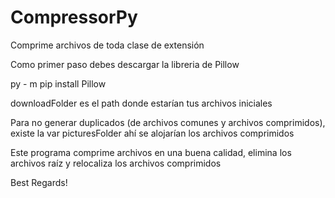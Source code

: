 # CompressorPy
Comprime archivos de toda clase de extensión

Como primer paso debes descargar la libreria de Pillow

py - m pip install Pillow

downloadFolder es el path donde estarían tus archivos iniciales 

Para no generar duplicados (de archivos comunes y archivos comprimidos), existe la var picturesFolder
ahí se alojarían los archivos comprimidos

Este programa comprime archivos en una buena calidad, elimina los archivos raíz y relocaliza los archivos comprimidos

Best Regards!
